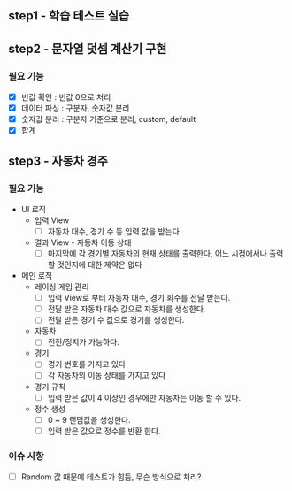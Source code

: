 ## step1 - 학습 테스트 실습

## step2 - 문자열 덧셈 계산기 구현

### 필요 기능
  - [x] 빈값 확인 : 빈값 0으로 처리
  - [x] 데이터 파싱 : 구분자, 숫자값 분리
  - [x] 숫자값 분리 : 구분자 기준으로 분리, custom, default
  - [x] 합계

## step3 - 자동차 경주

### 필요 기능
- UI 로직
  - 입력 View 
    - [ ] 자동차 대수, 경기 수 등 입력 값을 받는다
  - 결과 View - 자동차 이동 상태
    - [ ] 마지막에 각 경기별 자동차의 현재 상태를 출력한다, 어느 시점에서나 출력할 것인지에 대한 제약은 없다
- 메인 로직
  - 레이싱 게임 관리
    - [ ] 입력 View로 부터 자동차 대수, 경기 회수를 전달 받는다.
    - [ ] 전달 받은 자동차 대수 값으로 자동차를 생성한다.
    - [ ] 전달 받은 경기 수 값으로 경기를 생성한다.
  - 자동차
    - [ ] 전진/정지가 가능하다.
  - 경기
    - [ ] 경기 번호를 가지고 있다
    - [ ] 각 자동차의 이동 상태를 가지고 있다
  - 경기 규칙
    - [ ] 입력 받은 값이 4 이상인 경우에만 자동차는 이동 할 수 있다.
  - 정수 생성
    - [ ] 0 ~ 9 랜덤값을 생성한다.
    - [ ] 입력 받은 값으로 정수를 반환 한다.

### 이슈 사항
- [ ] Random 값 때문에 테스트가 힘듬, 무슨 방식으로 처리?